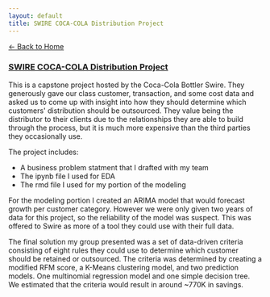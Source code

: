 ```yaml
---
layout: default
title: SWIRE COCA-COLA Distribution Project
---
```


[← Back to Home](index.md)

### [SWIRE COCA-COLA Distribution Project](https://github.com/asdelis/asdelis.github.io/tree/main/data_analytics_projects/swire_distribution_project)

This is a capstone project hosted by the Coca-Cola Bottler Swire. They generously gave our class customer, transaction, and some cost data and asked us to come up with insight into how they should determine which customers' distribution should be outsourced. They value being the distributor to their clients due to the relationships they are able to build through the process, but it is much more expensive than the third parties they occasionally use.

The project includes:

- A business problem statment that I drafted with my team
- The ipynb file I used for EDA
- The rmd file I used for my portion of the modeling

For the modeling portion I created an ARIMA model that would forecast growth per customer category. However we were only given two years of data for this project, so the reliability of the model was suspect. This was offered to Swire as more of a tool they could use with their full data.

The final solution my group presented was a set of data-driven criteria consisting of eight rules they could use to determine which customer should be retained or outsourced. The criteria was determined by creating a modified RFM score, a K-Means clustering model, and two prediction models. One multinomial regression model and one simple decision tree. We estimated that the criteria would result in around ~770K in savings.
